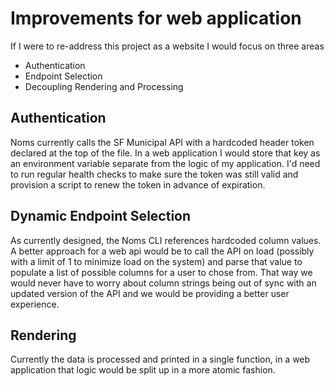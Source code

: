 # Improvements for web application
  If I were to re-address this project as a website I would focus on three areas
  - Authentication
  - Endpoint Selection
  - Decoupling Rendering and Processing
  
## Authentication
  Noms currently calls the SF Municipal API with a hardcoded header token declared at the top of the file.  In a web application I would store that key as an environment variable separate from the logic of my application.  I'd need to run regular health checks to make sure the token was still valid and 
  provision a script to renew the token in advance of expiration.
  
## Dynamic Endpoint Selection
  As currently designed, the Noms CLI references hardcoded column values. A better approach for a web api would be to call the API on load (possibly with a limit of 1 to minimize load on the system) and parse that value to populate a list of possible columns for a user to chose from.  That way we would never have to worry about column strings being out of sync with an updated version of the API and we would be providing a better user experience.

## Rendering
  Currently the data is processed and printed in a single function, in a web application that logic would be split up in a more atomic fashion.